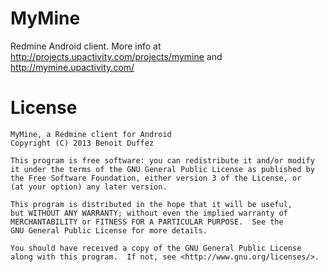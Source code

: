 # MyMine

Redmine Android client. More info at http://projects.upactivity.com/projects/mymine and http://mymine.upactivity.com/

# License

```
MyMine, a Redmine client for Android
Copyright (C) 2013 Benoit Duffez

This program is free software: you can redistribute it and/or modify
it under the terms of the GNU General Public License as published by
the Free Software Foundation, either version 3 of the License, or
(at your option) any later version.

This program is distributed in the hope that it will be useful,
but WITHOUT ANY WARRANTY; without even the implied warranty of
MERCHANTABILITY or FITNESS FOR A PARTICULAR PURPOSE.  See the
GNU General Public License for more details.

You should have received a copy of the GNU General Public License
along with this program.  If not, see <http://www.gnu.org/licenses/>.
```

